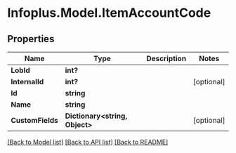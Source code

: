 # Infoplus.Model.ItemAccountCode
## Properties

Name | Type | Description | Notes
------------ | ------------- | ------------- | -------------
**LobId** | **int?** |  | 
**InternalId** | **int?** |  | [optional] 
**Id** | **string** |  | 
**Name** | **string** |  | 
**CustomFields** | **Dictionary&lt;string, Object&gt;** |  | [optional] 

[[Back to Model list]](../README.md#documentation-for-models) [[Back to API list]](../README.md#documentation-for-api-endpoints) [[Back to README]](../README.md)

